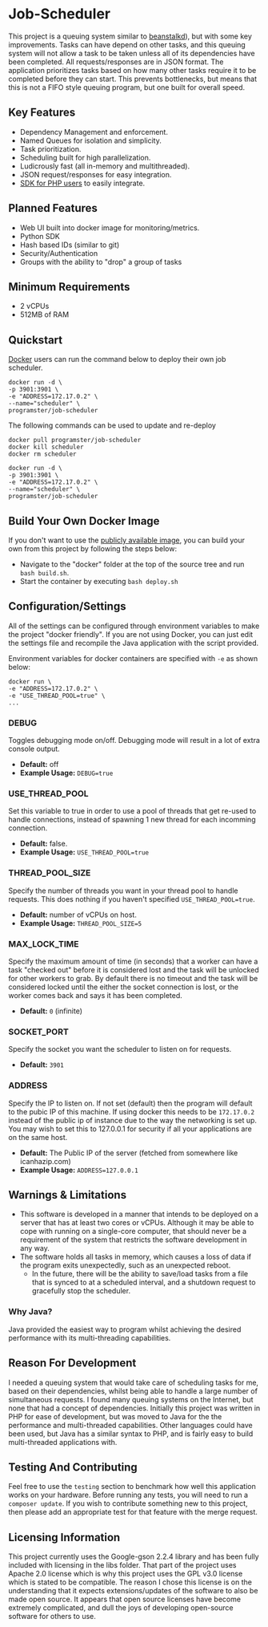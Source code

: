 Job-Scheduler
=============
This project is a queuing system similar to [beanstalkd](https://kr.github.io/beanstalkd/)), but with some key improvements. Tasks can have depend on other tasks, and this queuing system will not allow a task to be taken unless all of its dependencies have been completed. All requests/responses are in JSON format. The application prioritizes tasks based on how many other tasks require it to be completed before they can start. This prevents bottlenecks, but means that this is not a FIFO style queuing program, but one built for overall speed.

## Key Features
* Dependency Management and enforcement.
* Named Queues for isolation and simplicity.
* Task prioritization.
* Scheduling built for high parallelization.
* Ludicrously fast (all in-memory and multithreaded).
* JSON request/responses for easy integration.
* [SDK for PHP users](https://packagist.org/packages/irap/job-scheduler) to easily integrate.

## Planned Features
* Web UI built into docker image for monitoring/metrics.
* Python SDK
* Hash based IDs (similar to git)
* Security/Authentication
* Groups with the ability to "drop" a group of tasks


## Minimum Requirements
* 2 vCPUs
* 512MB of RAM


## Quickstart
[Docker](https://www.docker.com/) users can run the command below to deploy their own job scheduler.

```
docker run -d \
-p 3901:3901 \
-e "ADDRESS=172.17.0.2" \
--name="scheduler" \
programster/job-scheduler
```

The following commands can be used to update and re-deploy
```
docker pull programster/job-scheduler
docker kill scheduler
docker rm scheduler

docker run -d \
-p 3901:3901 \
-e "ADDRESS=172.17.0.2" \
--name="scheduler" \
programster/job-scheduler
```


## Build Your Own Docker Image
If you don't want to use the [publicly available image](https://hub.docker.com/r/programster/job-scheduler/), you can build your own from this project by following the steps below:
* Navigate to the "docker" folder at the top of the source tree and run `bash build.sh`.
* Start the container by executing `bash deploy.sh`

## Configuration/Settings
All of the settings can be configured through environment variables to make the project "docker friendly". If you are not using Docker, you can just edit the settings file and recompile the Java application with the script provided.

Environment variables for docker containers are specified with `-e` as shown below:

```
docker run \
-e "ADDRESS=172.17.0.2" \
-e "USE_THREAD_POOL=true" \
...
```

### DEBUG
Toggles debugging mode on/off. Debugging mode will result in a lot of extra console output.
* **Default:** off
* **Example Usage:** `DEBUG=true`

### USE_THREAD_POOL
Set this variable to true in order to use a pool of threads that get re-used to handle connections, instead of spawning 1 new thread for each incomming connection.

* **Default:** false.
* **Example Usage:** `USE_THREAD_POOL=true`


### THREAD_POOL_SIZE
Specify the number of threads you want in your thread pool to handle requests. This does nothing if you haven't specified `USE_THREAD_POOL=true`.

* **Default:** number of vCPUs on host.
* **Example Usage:** `THREAD_POOL_SIZE=5`


### MAX_LOCK_TIME
Specify the maximum amount of time (in seconds) that a worker can have a task "checked out" before it is considered lost and the task will be unlocked for other workers to grab. By default there is no timeout and the task will be considered locked until the either the socket connection is lost, or the worker comes back and says it has been completed.

* **Default:** `0` (infinite)

### SOCKET_PORT
Specify the socket you want the scheduler to listen on for requests.

* **Default:** `3901`

### ADDRESS
Specify the IP to listen on. If not set (default) then the program will default to the pubic IP of this machine.
If using docker this needs to be `172.17.0.2` instead of the public ip of instance due to the way the networking is set up. You may wish to set this to 127.0.0.1 for security if all your applications are on the same host.

* **Default:** The Public IP of the server (fetched from somewhere like icanhazip.com)
* **Example Usage:** `ADDRESS=127.0.0.1`


## Warnings & Limitations
* This software is developed in a manner that intends to be deployed on a server that has at least two cores or vCPUs. Although it may be able to cope with running on a single-core computer, that should never be a requirement of the system that restricts the software development in any way.
* The software holds all tasks in memory, which causes a loss of data if the program exits unexpectedly, such as an unexpected reboot.
  * In the future, there will be the ability to save/load tasks from a file that is synced to at a scheduled interval, and a shutdown request to gracefully stop the scheduler.

### Why Java?
Java provided the easiest way to program whilst achieving the desired performance with its multi-threading capabilities.

## Reason For Development
I needed a queuing system that would take care of scheduling tasks for me, based on their dependencies, whilst being able to handle a large number of simultaneous requests. I found many queuing systems on the Internet, but none that had a concept of dependencies. Initially this project was written in PHP for ease of development, but was moved to Java for the the performance and multi-threaded capabilities. Other languages could have been used, but Java has a similar syntax to PHP, and is fairly easy to build multi-threaded applications with.

## Testing And Contributing
Feel free to use the `testing` section to benchmark how well this application works on your hardware. Before running any tests, you will need to run a `composer update`. If you wish to contribute something new to this project, then please add an appropriate test for that feature with the merge request.

## Licensing Information
This project currently uses the Google-gson 2.2.4 library and has been fully included with licensing in the libs folder. That part of the project uses Apache 2.0 license which is why this project uses the GPL v3.0 license which is stated to be compatible. The reason I chose this license is on the understanding that it expects extensions/updates of the software to also be made open source. It appears that open source licenses have become extremely complicated, and dull the joys of developing open-source software for others to use.
